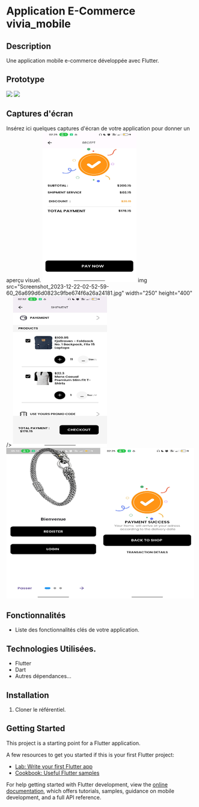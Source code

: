 #  Application E-Commerce vivia_mobile


## Description
Une application mobile e-commerce développée avec Flutter.
##   Prototype  
![](https://cdn.dribbble.com/userupload/3055912/file/original-cb3effbbb78d3bbed46e54d09ddeef10.png?resize=752x) 
 ![](https://cdn.dribbble.com/userupload/3055918/file/original-89ad601693722c4af1c5624a4e4d1634.png?resize=752x) 
 
## Captures d'écran
Insérez ici quelques captures d'écran de votre application pour donner un aperçu visuel.
<img src="Screenshot_2023-12-22-02-25-36-15_26a699d6d0823c9fbe674f6a26a24181.jpg"  width="250" height="400" /> img src="Screenshot_2023-12-22-02-52-59-60_26a699d6d0823c9fbe674f6a26a24181.jpg"  width="250" height="400" /> <img src="Screenshot_2023-12-22-02-52-59-60_26a699d6d0823c9fbe674f6a26a24181.jpg"  width="250" height="400" /> <img src="assets/Screenshot_2023-12-22-05-10-22-23_26a699d6d0823c9fbe674f6a26a24181.jpg"  width="250" height="400" /><img src="assets/Screenshot_2023-12-22-02-25-44-56_26a699d6d0823c9fbe674f6a26a24181.jpg"  width="250" height="400" /> 



## Fonctionnalités
- Liste des fonctionnalités clés de votre application.

## Technologies Utilisées.
- Flutter
- Dart
- Autres dépendances...

## Installation
1. Cloner le référentiel.

## Getting Started

This project is a starting point for a Flutter application.

A few resources to get you started if this is your first Flutter project:

- [Lab: Write your first Flutter app](https://docs.flutter.dev/get-started/codelab)
- [Cookbook: Useful Flutter samples](https://docs.flutter.dev/cookbook)

For help getting started with Flutter development, view the
[online documentation](https://docs.flutter.dev/), which offers tutorials,
samples, guidance on mobile development, and a full API reference.
